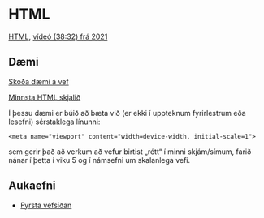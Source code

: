 # HTML

[HTML](1.html.md), [vídeó (38:32) frá 2021](https://youtu.be/8VHvlMpGEu4)

## Dæmi

[Skoða dæmi á vef](https://vefforritun.github.io/vef1-2025/namsefni/03.html-element)

[Minnsta HTML skjalið](daemi/minnsta.html)

Í þessu dæmi er búið að bæta við (er ekki í uppteknum fyrirlestrum eða lesefni) sérstaklega línunni:

```
<meta name="viewport" content="width=device-width, initial-scale=1">
```

sem gerir það að verkum að vefur birtist „rétt“ í minni skjám/símum, farið nánar í þetta í viku 5 og í námsefni um skalanlega vefi.

<meta name="viewport" content="width=device-width, initial-scale=1" />

## Aukaefni

- [Fyrsta vefsíðan](http://info.cern.ch/hypertext/WWW/TheProject.html)
